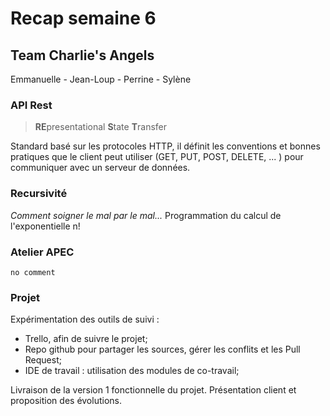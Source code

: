 # Recap semaine 6

## Team Charlie's Angels
Emmanuelle - Jean-Loup - Perrine - Sylène


### API Rest
> **RE**presentational **S**tate **T**ransfer

Standard basé sur les protocoles HTTP, il définit les conventions et bonnes pratiques que le client peut utiliser (GET, PUT, POST, DELETE, ... ) pour communiquer avec un serveur de données.


### Recursivité
*Comment soigner le mal par le mal...*
Programmation du calcul de l'exponentielle n!

### Atelier APEC

    no comment 


### Projet 
Expérimentation des outils de suivi : 
 - Trello, afin de suivre le projet;
 - Repo github pour partager les sources, gérer les conflits et les Pull Request;
 - IDE de travail : utilisation des modules de co-travail;

Livraison de la version 1 fonctionnelle du projet.
Présentation client et proposition des évolutions.

